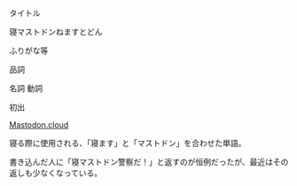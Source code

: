 <div>

タイトル

</div>

寝マストドンねますとどん

ふりがな等

品詞

名詞 動詞

初出

[Mastodon.cloud](/Mastodon.cloud "Mastodon.cloud")

  
寝る際に使用される、「寝ます」と「マストドン」を合わせた単語。

書き込んだ人に「寝マストドン警察だ！」と返すのが恒例だったが、最近はその返しも少なくなっている。
